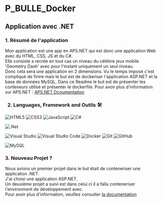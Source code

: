 # P_BULLE_Docker

## Application avec .NET

### 1. Résumé de l'application

Mon application est une app en APS.NET qui est donc une application Web avec du HTML, CSS, JS et du C#.  
Elle consiste a recrée en tout cas un niveau du célébre jeux mobile 'Geometry Dash' avec pour l'instant uniquement un seul niveau.  
Donc cela sera une application en 2 dimensions. 
Vu le temps imposé c'est compliqué de finire mais le but est de dockeriser l'application ASP.NET et la base de données MySQL.
Dans ce Readme le but est de présenter les conteneurs utilisé et présenter le dockerfile.
Pour avoir plus d'information sur APS.NET : [APS.NET Dcoumentation](https://dotnet.microsoft.com/en-us/apps/aspnet)

### &nbsp; 2. Languages, Framework and Outils 🛠

![HTML5](https://img.shields.io/badge/html5-%23E34F26.svg?&style=for-the-badge&logo=html5&logoColor=white)
![CSS3](https://img.shields.io/badge/css3-%231572B6.svg?&style=for-the-badge&logo=css3&logoColor=white)
![JavaScript](https://img.shields.io/badge/javascript-%23F7DF1E.svg?&style=for-the-badge&logo=javascript&logoColor=black)
![C#](https://img.shields.io/badge/c%23-%23239120.svg?style=for-the-badge&logo=csharp&logoColor=white)

![.Net](https://img.shields.io/badge/.NET-5C2D91?style=for-the-badge&logo=.net&logoColor=white)

![Visual Studio](https://img.shields.io/badge/Visual%20Studio-5C2D91.svg?style=for-the-badge&logo=visual-studio&logoColor=white)
![Visual Studio Code](https://img.shields.io/badge/Visual%20Studio%20Code-0078d7.svg?style=for-the-badge&logo=visual-studio-code&logoColor=white)
![Docker](https://img.shields.io/badge/docker-%230db7ed.svg?style=for-the-badge&logo=docker&logoColor=white)
![Git](https://img.shields.io/badge/git-%23F05033.svg?style=for-the-badge&logo=git&logoColor=white)
![GitHub](https://img.shields.io/badge/github-%23121011.svg?style=for-the-badge&logo=github&logoColor=white)

![MySQL](https://img.shields.io/badge/mysql-%2300f.svg?style=for-the-badge&logo=mysql&logoColor=white)

### 3. Nouveau Projet ?

Nous avions un premier projet dans le but était de conteneriser une application .NET.  
J'ai choisi une application ASP.NET.  
Un deuxième projet a suivi est dans celui ci il a fallu conteneriser l'environment de développement avec.  
Pour avoir plus d'information, veuillez consulter [la documentation](./P_Bulle_Docker-ASP.NET/Documentation.md)
